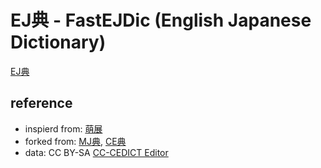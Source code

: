 # EJ典 - FastEJDic (English Japanese Dictionary)

[EJ典](https://code4fukui.github.io/EJdic/)

## reference

- inspierd from: <a href=https://www.moedict.tw/>萌展</a>
- forked from: <a href=https://github.com/code4fukui/MJdic>MJ典</a>, <a href=https://github.com/code4fukui/CEdic>CE典</a>
- data: CC BY-SA <a href="https://cc-cedict.org/editor/editor.php?handler=Main">CC-CEDICT Editor</a>
